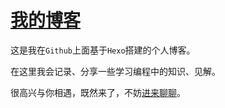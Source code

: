 

# [我的博客](http://jixiaoyong.github.io) 

这是我在`Github`上面基于`Hexo`搭建的个人博客。

在这里我会记录、分享一些学习编程中的知识、见解。

很高兴与你相遇，既然来了，不妨[进来聊聊](http://jixiaoyong.github.io)。
